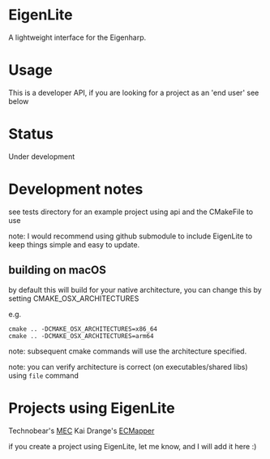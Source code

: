 # EigenLite
A lightweight interface for the Eigenharp.

# Usage
This is a developer API,  if you are looking for a project as an 'end user' see below



# Status
Under development


# Development notes
see tests directory for an example project using api and the CMakeFile to use

note: I would recommend using github submodule to include EigenLite to keep things simple and easy to update.



## building on macOS
by default this will build for your native architecture, you can change this by setting CMAKE_OSX_ARCHITECTURES

e.g.
```
cmake .. -DCMAKE_OSX_ARCHITECTURES=x86_64 
cmake .. -DCMAKE_OSX_ARCHITECTURES=arm64
```

note: 
subsequent cmake commands will use the architecture specified.

note: you can verify architecture is correct (on executables/shared libs) using `file` command



# Projects using EigenLite

Technobear's [MEC](https://github.com/TheTechnobear/MEC)
Kai Drange's [ECMapper](https://github.com/KaiDrange/ECMapper)

if you create a project using EigenLite, let me know, and I will add it here :) 

